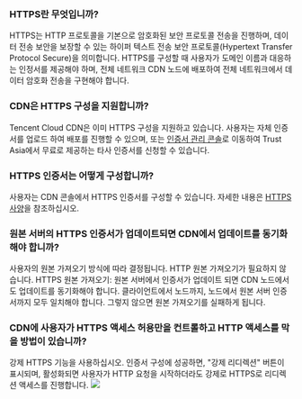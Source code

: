 ### HTTPS란 무엇입니까?
HTTPS는 HTTP 프로토콜을 기본으로 암호화된 보안 프로토콜 전송을 진행하며, 데이터 전송 보안을 보장할 수 있는 하이퍼 텍스트 전송 보안 프로토콜(Hypertext Transfer Protocol Secure)을 의미합니다. HTTPS를 구성할 때 사용자가 도메인 이름과 대응하는 인정서를 제공해야 하며, 전체 네트워크 CDN 노드에 배포하여 전체 네트워크에서 데이터 암호화 전송을 구현해야 합니다.

### CDN은 HTTPS 구성을 지원합니까?
Tencent Cloud CDN은 이미 HTTPS 구성을 지원하고 있습니다. 사용자는 자체 인증서를 업로드 하여 배포를 진행할 수 있으며, 또는 [인증서 관리 콘솔](https://console.cloud.tencent.com/ssl)로 이동하여 Trust Asia에서 무료로 제공하는 타사 인증서를 신청할 수 있습니다.

### HTTPS 인증서는 어떻게 구성합니까?
사용자는 CDN 콘솔에서 HTTPS 인증서를 구성할 수 있습니다. 자세한 내용은 [HTTPS 사양](https://intl.cloud.tencent.com/document/product/228/6295)을 참조하십시오.

### 원본 서버의 HTTPS 인증서가 업데이트되면 CDN에서 업데이트를 동기화해야 합니까?
사용자의 원본 가져오기 방식에 따라 결정됩니다.
HTTP 원본 가져오기가 필요하지 않습니다.
HTTPS 원본 가져오기: 원본 서버에서 인증서가 업데이트 되면 CDN 노드에서도 업데이트를 동기화해야 합니다. 클라이언트에서 노드까지, 노드에서 원본 서버 인증서까지 모두 일치해야 합니다. 그렇지 않으면 원본 가져오기를 실패하게 됩니다.

### CDN에 사용자가 HTTPS 액세스 허용만을 컨트롤하고 HTTP 액세스를 막을 방법이 있습니까?
강제 HTTPS 기능을 사용하십시오. 인증서 구성에 성공하면, "강제 리디렉션" 버튼이 표시되며, 활성화되면 사용자가 HTTP 요청을 시작하더라도 강제로 HTTPS로 리디렉션 액세스를 진행합니다.
![](https://main.qcloudimg.com/raw/0352df67305e2e7f4c6df51b0b1afc09.png)

